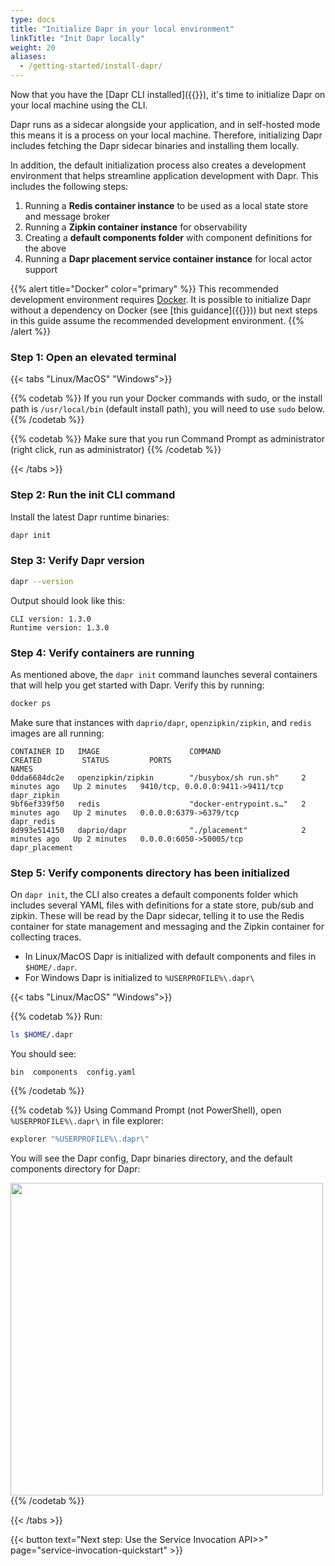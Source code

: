 ```yaml
---
type: docs
title: "Initialize Dapr in your local environment"
linkTitle: "Init Dapr locally"
weight: 20
aliases:
  - /getting-started/install-dapr/
---
```


Now that you have the [Dapr CLI installed]({{<ref install-dapr-cli.md>}}), it's time to initialize Dapr on your local machine using the CLI. 

Dapr runs as a sidecar alongside your application, and in self-hosted mode this means it is a process on your local machine. Therefore, initializing Dapr includes fetching the Dapr sidecar binaries and installing them locally.

In addition, the default initialization process also creates a development environment that helps streamline application development with Dapr. This includes the following steps:

1. Running a **Redis container instance** to be used as a local state store and message broker
1. Running a **Zipkin container instance** for observability
1. Creating a **default components folder** with component definitions for the above
1. Running a **Dapr placement service container instance** for local actor support

{{% alert title="Docker" color="primary" %}}
This recommended development environment requires [Docker](https://docs.docker.com/install/). It is possible to initialize Dapr without a dependency on Docker (see [this guidance]({{<ref self-hosted-no-docker.md>}})) but next steps in this guide assume the recommended development environment.
{{% /alert %}}

### Step 1: Open an elevated terminal

   {{< tabs "Linux/MacOS" "Windows">}}

   {{% codetab %}}
   If you run your Docker commands with sudo, or the install path is `/usr/local/bin` (default install path), you will need to use `sudo` below.
   {{% /codetab %}}
   
   {{% codetab %}}
   Make sure that you run Command Prompt as administrator (right click, run as administrator)
   {{% /codetab %}}
   
   {{< /tabs >}}

### Step 2: Run the init CLI command

Install the latest Dapr runtime binaries:

```bash
dapr init
```

### Step 3: Verify Dapr version

```bash
dapr --version
```

Output should look like this:
```
CLI version: 1.3.0
Runtime version: 1.3.0
```

### Step 4: Verify containers are running

As mentioned above, the `dapr init` command launches several containers that will help you get started with Dapr. Verify this by running:

```bash
docker ps
```

Make sure that instances with `daprio/dapr`, `openzipkin/zipkin`, and `redis` images are all running:

```
CONTAINER ID   IMAGE                    COMMAND                  CREATED         STATUS         PORTS                              NAMES
0dda6684dc2e   openzipkin/zipkin        "/busybox/sh run.sh"     2 minutes ago   Up 2 minutes   9410/tcp, 0.0.0.0:9411->9411/tcp   dapr_zipkin
9bf6ef339f50   redis                    "docker-entrypoint.s…"   2 minutes ago   Up 2 minutes   0.0.0.0:6379->6379/tcp             dapr_redis
8d993e514150   daprio/dapr              "./placement"            2 minutes ago   Up 2 minutes   0.0.0.0:6050->50005/tcp            dapr_placement
```

### Step 5: Verify components directory has been initialized

On `dapr init`, the CLI also creates a default components folder which includes several YAML files with definitions for a state store, pub/sub and zipkin. These will be read by the Dapr sidecar, telling it to use the Redis container for state management and messaging and the Zipkin container for collecting traces.

- In Linux/MacOS Dapr is initialized with default components and files in `$HOME/.dapr`.
- For Windows Dapr is initialized to `%USERPROFILE%\.dapr\`


{{< tabs "Linux/MacOS" "Windows">}}

{{% codetab %}}
Run:
```bash
ls $HOME/.dapr
```

You should see:
```
bin  components  config.yaml
```
{{% /codetab %}}

{{% codetab %}}
Using Command Prompt (not PowerShell), open `%USERPROFILE%\.dapr\` in file explorer:

```powershell
explorer "%USERPROFILE%\.dapr\"
```

You will see the Dapr config, Dapr binaries directory, and the default components directory for Dapr:

<img src="/images/install-dapr-selfhost-windows.png" width=500>
{{% /codetab %}}

{{< /tabs >}}

{{< button text="Next step: Use the Service Invocation API>>" page="service-invocation-quickstart" >}}
